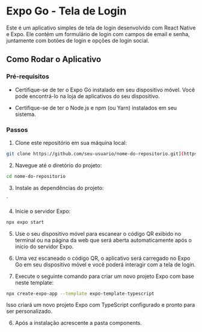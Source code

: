 # Expo Go - Tela de Login

Este é um aplicativo simples de tela de login desenvolvido com React Native e Expo. Ele contém um formulário de login com campos de email e senha, juntamente com botões de login e opções de login social.

## Como Rodar o Aplicativo

### Pré-requisitos

- Certifique-se de ter o Expo Go instalado em seu dispositivo móvel. Você pode encontrá-lo na loja de aplicativos do seu dispositivo.

- Certifique-se de ter o Node.js e npm (ou Yarn) instalados em seu sistema.

### Passos

1. Clone este repositório em sua máquina local:

```bash
git clone https://github.com/seu-usuario/nome-do-repositorio.git](https://github.com/Guilherme-Augusto06/Mobile-LoginPage.git](https://github.com/Guilherme-Augusto06/Mobile-Pages-2.0.git)
```

2. Navegue até o diretório do projeto:

```bash
cd nome-do-repositorio
```

3. Instale as dependências do projeto:

`


4. Inicie o servidor Expo:

```bash
npx expo start
```

5. Use o seu dispositivo móvel para escanear o código QR exibido no terminal ou na página da web que será aberta automaticamente após o início do servidor Expo.

6. Uma vez escaneado o código QR, o aplicativo será carregado no Expo Go em seu dispositivo móvel e você poderá interagir com a tela de login.



5. Execute o seguinte comando para criar um novo projeto Expo com base neste template:

```bash
npx create-expo-app --template expo-template-typescript
```

Isso criará um novo projeto Expo com TypeScript configurado e pronto para ser personalizado.

6. Após a instalação acrescente a pasta components.

